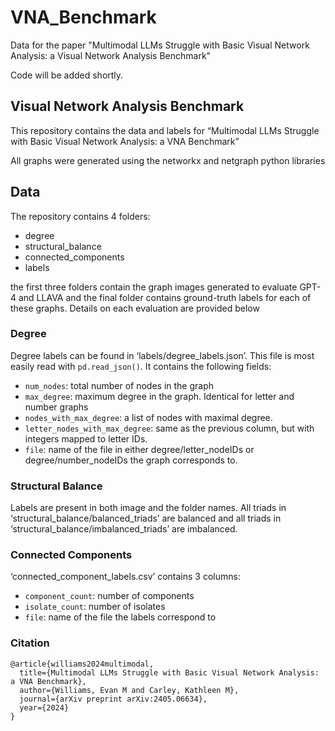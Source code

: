 # VNA_Benchmark
Data for the paper "Multimodal LLMs Struggle with Basic Visual Network Analysis: a Visual Network Analysis Benchmark"

Code will be added shortly.
## Visual Network Analysis Benchmark

This repository contains the data and labels for “Multimodal LLMs Struggle with Basic Visual Network Analysis: a VNA Benchmark”

All graphs were generated using the networkx and netgraph python libraries

## Data

The repository contains 4 folders:

* degree
* structural_balance
* connected_components
* labels

the first three folders contain the graph images generated to evaluate GPT-4 and LLAVA and the final folder contains ground-truth labels for each of these graphs. Details on each evaluation are provided below

### Degree

Degree labels can be found in ‘labels/degree_labels.json’. This file is most easily read with `pd.read_json()`. It contains the following fields:

* `num_nodes`:  total number of nodes in the graph
* `max_degree`: maximum degree in the graph. Identical for letter and number graphs
* `nodes_with_max_degree`: a list of nodes with maximal degree.
* `letter_nodes_with_max_degree`: same as the previous column, but with integers mapped to letter IDs.
* `file`: name of the file in either degree/letter_nodeIDs or degree/number_nodeIDs the graph corresponds to.

### Structural Balance

Labels are present in both image and the folder names. All triads in ‘structural_balance/balanced_triads’ are balanced and all triads in ‘structural_balance/imbalanced_triads’ are imbalanced.

### Connected Components

‘connected_component_labels.csv’ contains 3 columns:

* `component_count`: number of components
* `isolate_count`: number of isolates
* `file`: name of the file the labels correspond to

### Citation

```
@article{williams2024multimodal,
  title={Multimodal LLMs Struggle with Basic Visual Network Analysis: a VNA Benchmark},
  author={Williams, Evan M and Carley, Kathleen M},
  journal={arXiv preprint arXiv:2405.06634},
  year={2024}
}
```



